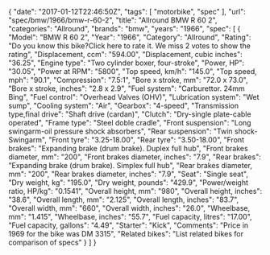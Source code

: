 {
    "date": "2017-01-12T22:46:50Z",
    "tags": [
        "motorbike",
        "spec"
    ],
    "url": "spec\/bmw\/1966\/bmw-r-60-2",
    "title": "Allround BMW R 60 2",
    "categories": "Allround",
    "brands": "bmw",
    "years": "1966",
    "spec": [
        {
            "Model": "BMW R 60 2",
            "Year": "1966",
            "Category": "Allround",
            "Rating": "Do you know this bike?Click here to rate it. We miss 2 votes to show the rating",
            "Displacement, ccm": "594.00",
            "Displacement, cubic inches": "36.25",
            "Engine type": "Two cylinder boxer, four-stroke",
            "Power, HP": "30.05",
            "Power at RPM": "5800",
            "Top speed, km\/h": "145.0",
            "Top speed, mph": "90.1",
            "Compression": "7.5:1",
            "Bore x stroke, mm": "72.0 x 73.0",
            "Bore x stroke, inches": "2.8 x 2.9",
            "Fuel system": "Carburettor. 24mm Bing",
            "Fuel control": "Overhead Valves (OHV)",
            "Lubrication system": "Wet sump",
            "Cooling system": "Air",
            "Gearbox": "4-speed",
            "Transmission type,final drive": "Shaft drive (cardan)",
            "Clutch": "Dry-single plate-cable operated",
            "Frame type": "Steel doble cradle",
            "Front suspension": "Long swingarm-oil pressure shock absorbers",
            "Rear suspension": "Twin shock-Swingarm",
            "Front tyre": "3.25-18.00",
            "Rear tyre": "3.50-18.00",
            "Front brakes": "Expanding brake (drum brake). Duplex full hub",
            "Front brakes diameter, mm": "200",
            "Front brakes diameter, inches": "7.9",
            "Rear brakes": "Expanding brake (drum brake). Simplex full hub",
            "Rear brakes diameter, mm": "200",
            "Rear brakes diameter, inches": "7.9",
            "Seat": "Single seat",
            "Dry weight, kg": "195.0",
            "Dry weight, pounds": "429.9",
            "Power\/weight ratio, HP\/kg": "0.1541",
            "Overall height, mm": "980",
            "Overall height, inches": "38.6",
            "Overall length, mm": "2.125",
            "Overall length, inches": "83.7",
            "Overall width, mm": "660",
            "Overall width, inches": "26.0",
            "Wheelbase, mm": "1.415",
            "Wheelbase, inches": "55.7",
            "Fuel capacity, litres": "17.00",
            "Fuel capacity, gallons": "4.49",
            "Starter": "Kick",
            "Comments": "Price in 1969 for the bike was DM 3315",
            "Related bikes": "List related bikes for comparison of specs"
        }
    ]
}